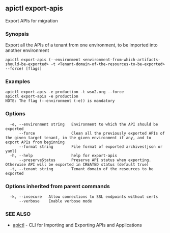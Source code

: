 ## apictl export-apis

Export APIs for migration

### Synopsis

Export all the APIs of a tenant from one environment, to be imported into another environment

```
apictl export-apis (--environment <environment-from-which-artifacts-should-be-exported> -t <Tenant-domain-of-the-resources-to-be-exported> --force) [flags]
```

### Examples

```
apictl export-apis -e production -t wso2.org --force
apictl export-apis -e production
NOTE: The flag (--environment (-e)) is mandatory
```

### Options

```
  -e, --environment string   Environment to which the API should be exported
      --force                Clean all the previously exported APIs of the given target tenant, in the given environment if any, and to export APIs from beginning
      --format string        File format of exported archives(json or yaml)
  -h, --help                 help for export-apis
      --preserveStatus       Preserve API status when exporting. Otherwise API will be exported in CREATED status (default true)
  -t, --tenant string        Tenant domain of the resources to be exported
```

### Options inherited from parent commands

```
  -k, --insecure   Allow connections to SSL endpoints without certs
      --verbose    Enable verbose mode
```

### SEE ALSO

* [apictl](apictl.md)	 - CLI for Importing and Exporting APIs and Applications

